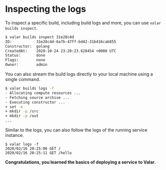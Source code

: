 # Inspecting the logs

To inspect a specific build, including build logs and more, you can use `valar builds inspect`.
```bash
$ valar builds inspect 31e28c4d
ID:           31e28c4d-6a7b-47ff-bd42-31b416cab855
Constructor:  golang
CreatedAt:    2020-10-24 23:20:23.628454 +0000 UTC
Status:       done
Flags:        none
Owner:        admin
```

You can also stream the build logs directly to your local machine using a single command.
```bash
$ valar builds logs -f
- Allocating compute resources ...
- Fetching source archive ...
- Executing constructor ...
+ set -e
+ mkdir -p /src
+ mkdir -p /out
...
```

Similar to the logs, you can also follow the logs of the running service instance.
```
$ valar logs -f
2020/02/16 20:25:06 GET /
2020/02/16 20:25:11 GET /hello
```

**Congratulations, you learned the basics of deploying a service to Valar.**
